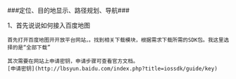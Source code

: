 ###定位、目的地显示、路径规划、导航###


1、首先说说如何接入百度地图
    
    首先打开百度地图开开放平台网站，。找到相关下载模块，根据需求下载所需的SDK包。我这里选择的是“全部下载”
    
    其次需要在网站上申请密钥，申请步骤可查看官方文档。
    [申请密钥](http://lbsyun.baidu.com/index.php?title=iossdk/guide/key)